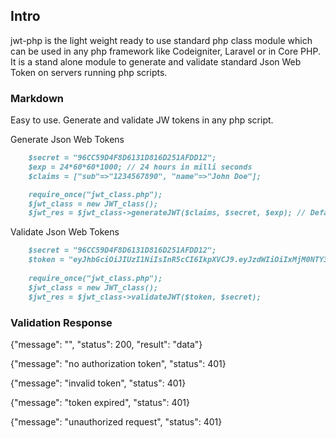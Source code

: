 ## Intro

jwt-php is the light weight ready to use standard php class module which can be used in any php framework like Codeigniter, Laravel or in Core PHP. It is a stand alone module to generate and validate standard Json Web Token on servers running php scripts.

### Markdown

Easy to use. Generate and validate JW tokens in any php script.

Generate Json Web Tokens
```markdown
    $secret = "96CC59D4F8D6131D816D251AFDD12";
    $exp = 24*60*60*1000; // 24 hours in milli seconds
    $claims = ["sub"=>"1234567890", "name"=>"John Doe"];

    require_once("jwt_class.php");
    $jwt_class = new JWT_class();
    $jwt_res = $jwt_class->generateJWT($claims, $secret, $exp); // Default HS256

```

Validate Json Web Tokens
```markdown
    $secret = "96CC59D4F8D6131D816D251AFDD12";
    $token = "eyJhbGciOiJIUzI1NiIsInR5cCI6IkpXVCJ9.eyJzdWIiOiIxMjM0NTY3ODkwIiwibmFtZSI6IkpvaG4gRG9lIiwiaWF0IjoxNjA4MjczNTExMjE4LjI3NjksImV4cCI6MTYwODM1OTkxMTIxOC4yODg4fQ.LXb9nK7BjZ-DMBrGdyqcqe81Yq53S8o8mqZ7JDGaKxY"
    
    require_once("jwt_class.php");
    $jwt_class = new JWT_class();
    $jwt_res = $jwt_class->validateJWT($token, $secret);

```


### Validation Response

{"message": "", "status": 200, "result": "data"}

{"message": "no authorization token", "status": 401}

{"message": "invalid token", "status": 401}

{"message": "token expired", "status": 401}

{"message": "unauthorized request", "status": 401}

